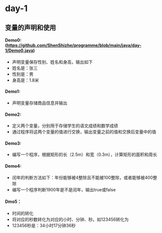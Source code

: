 # day-1
## 变量的声明和使用
#### Demo0: (https://github.com/ShenShizhe/programme/blob/main/java/day-1/Demo0.java)
- 声明变量保存性别、姓名和身高，输出如下
- 姓名是：张三
- 性别是：男
- 身高是：1.8米
#### Demo1:
- 声明变量存储商品信息并输出
#### Demo2:
- 定义两个变量，分别用于存储学生的语文成绩和数学成绩
- 通过程序将这两个变量的值进行交换，输出变量之前的值和交换后变量中的值
#### Demo3:
- 编写一个程序，根据矩形的长（2.5m）和宽（0.3m），计算矩形的面积和周长 
#### Demo4:
- 闰年的判断方法如下：年份能够被4整除且不能被100整除，或者能够被400整除
- 编写一个程序判断1900年是不是闰年，输出true或false
#### Dmo5：
- 时间的转化
- 将对应的秒数转化为对应的小时、分钟、秒。如123456转化为
- 123456秒是：34小时17分钟36秒

